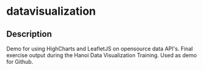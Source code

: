 # datavisualization

## Description
Demo for using HighCharts and LeafletJS on opensource data API's. Final exercise output during the Hanoi Data Visualization Training. Used as demo for Github.
